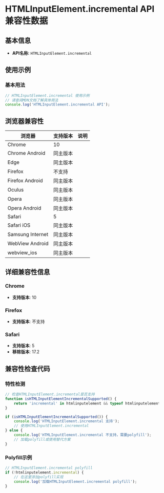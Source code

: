# HTMLInputElement.incremental API 兼容性数据

## 基本信息

- **API名称**: `HTMLInputElement.incremental`

## 使用示例

### 基本用法

```javascript
// HTMLInputElement.incremental 使用示例
// 请查阅MDN文档了解具体用法
console.log('HTMLInputElement.incremental API');
```

## 浏览器兼容性

| 浏览器 | 支持版本 | 说明 |
|--------|----------|------|
| Chrome | 10 |  |
| Chrome Android | 同主版本 |  |
| Edge | 同主版本 |  |
| Firefox | 不支持 |  |
| Firefox Android | 同主版本 |  |
| Oculus | 同主版本 |  |
| Opera | 同主版本 |  |
| Opera Android | 同主版本 |  |
| Safari | 5 |  |
| Safari iOS | 同主版本 |  |
| Samsung Internet | 同主版本 |  |
| WebView Android | 同主版本 |  |
| webview_ios | 同主版本 |  |

## 详细兼容性信息

### Chrome

- **支持版本**: 10

### Firefox

- **支持版本**: 不支持

### Safari

- **支持版本**: 5
- **移除版本**: 17.2

## 兼容性检查代码

### 特性检测

```javascript
// 检查HTMLInputElement.incremental是否支持
function isHTMLInputElementIncrementalSupported() {
    return 'incremental' in htmlinputelement && typeof htmlinputelement.incremental === 'function';
}

if (isHTMLInputElementIncrementalSupported()) {
    console.log('HTMLInputElement.incremental 支持');
    // 使用HTMLInputElement.incremental
} else {
    console.log('HTMLInputElement.incremental 不支持，需要polyfill');
    // 加载polyfill或使用替代方案
}
```

### Polyfill示例

```javascript
// HTMLInputElement.incremental polyfill
if (!htmlinputelement.incremental) {
    // 在这里添加polyfill实现
    console.log('加载HTMLInputElement.incremental polyfill');
}
```

